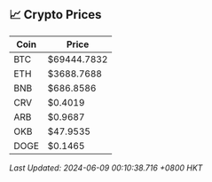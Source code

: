 ## 📈 Crypto Prices

| Coin | Price |
| ---- | ----- |
| BTC | $69444.7832 |
| ETH | $3688.7688 |
| BNB | $686.8586 |
| CRV | $0.4019 |
| ARB | $0.9687 |
| OKB | $47.9535 |
| DOGE | $0.1465 |

_Last Updated: 2024-06-09 00:10:38.716 +0800 HKT_